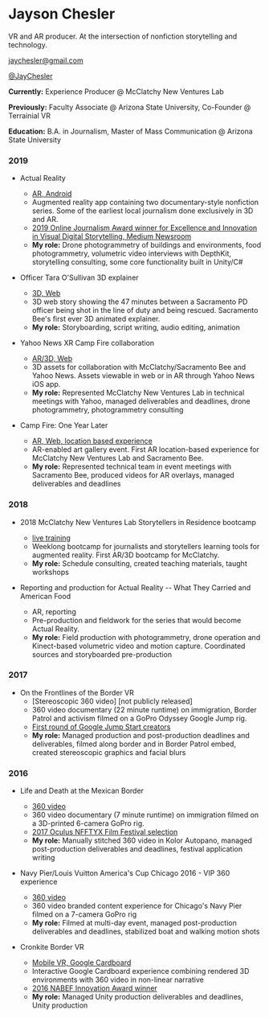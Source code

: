 # Jayson Chesler
 VR and AR producer. At the intersection of nonfiction storytelling and technology.

 jaychesler@gmail.com
 
 [@JayChesler](https://twitter.com/JayChesler)

 **Currently:** Experience Producer @ McClatchy New Ventures Lab

 **Previously:** Faculty Associate @ Arizona State University, Co-Founder @ Terrainial VR

 **Education:** B.A. in Journalism, Master of Mass Communication @ Arizona State University

### 2019 
* Actual Reality
  * [AR, Android](https://play.google.com/store/apps/details?id=com.McClatchyNVL.ActualReality)
  * Augmented reality app containing two documentary-style nonfiction series. Some of the earliest local journalism done exclusively in 3D and AR.
  * [2019 Online Journalism Award winner for Excellence and Innovation in Visual Digital Storytelling, Medium Newsroom](https://www.youtube.com/watch?v=o_z1RPIn7SY)
  * **My role:** Drone photogrammetry of buildings and environments, food photogrammetry, volumetric video interviews with DepthKit, storytelling consulting, some core functionality built in Unity/C#

* Officer Tara O'Sullivan 3D explainer
  * [3D, Web](https://www.sacbee.com/news/local/crime/article232602572.html)
  * 3D web story showing the 47 minutes between a Sacramento PD officer being shot in the line of duty and being rescued. Sacramento Bee's first ever 3D animated explainer.
  * **My role:** Storyboarding, script writing, audio editing, animation

* Yahoo News XR Camp Fire collaboration
  * [AR/3D, Web](https://news.yahoo.com/thank-universe-love-universe-camp-194846478.html?utm_source=headtopics&utm_medium=news&utm_campaign=2019-11-09)
  * 3D assets for collaboration with McClatchy/Sacramento Bee and Yahoo News. Assets viewable in web or in AR through Yahoo News iOS app.
  * **My role:** Represented McClatchy New Ventures Lab in technical meetings with Yahoo, managed deliverables and deadlines, drone photogrammetry, photogrammetry consulting

* Camp Fire: One Year Later
  * [AR, Web, location based experience](https://www.sacbee.com/news/local/article236638773.html)
  * AR-enabled art gallery event. First AR location-based experience for McClatchy New Ventures Lab and Sacramento Bee.
  * **My role:** Represented technical team in event meetings with Sacramento Bee, produced videos for AR overlays, managed deliverables and deadlines

### 2018
* 2018 McClatchy New Ventures Lab Storytellers in Residence bootcamp
  * [live training](https://medium.com/mcclatchynvl/5-things-i-learned-teaching-immersive-tech-to-journalists-9dc07e0dc683)
  * Weeklong bootcamp for journalists and storytellers learning tools for augmented reality. First AR/3D bootcamp for McClatchy.
  * **My role:** Schedule consulting, created teaching materials, taught workshops

* Reporting and production for Actual Reality -- What They Carried and American Food
  * AR, reporting
  * Pre-production and fieldwork for the series that would become Actual Reality.
  * **My role:** Field production with photogrammetry, drone operation and Kinect-based volumetric video and motion capture. Coordinated sources and storyboarded pre-production

### 2017
* On the Frontlines of the Border VR
  * [Stereoscopic 360 video] [not publicly released]
  * 360 video documentary (22 minute runtime) on immigration, Border Patrol and activism filmed on a GoPro Odyssey Google Jump rig.
  * [First round of Google Jump Start creators](https://www.blog.google/products/google-vr/sharing-our-first-round-jump-start-creators/)
  * **My role:** Managed production and post-production deadlines and deliverables, filmed along border and in Border Patrol embed, created stereoscopic graphics and facial blurs

### 2016
* Life and Death at the Mexican Border
  * [360 video](https://www.youtube.com/watch?v=V8fKKGaEsIQ)
  * 360 video documentary (7 minute runtime) on immigration filmed on a 3D-printed 6-camera GoPro rig.
  * [2017 Oculus NFFTYX Film Festival selection](https://issuu.com/nffty/docs/nffty2017_festivalguide_print/10)
  * **My role:** Manually stitched 360 video in Kolor Autopano, managed post-production deliverables and deadlines, festival application writing

* Navy Pier/Louis Vuitton America's Cup Chicago 2016 - VIP 360 experience
  * [360 video](https://www.youtube.com/watch?v=4y2pav5VhZU)
  * 360 video branded content experience for Chicago's Navy Pier filmed on a 7-camera GoPro rig
  * **My role:** Filmed at multi-day event, managed post-production deliverables and deadlines, stabilized boat and walking motion shots

* Cronkite Border VR
  * [Mobile VR, Google Cardboard](https://apps.apple.com/us/app/cronkite-border-vr/id1061660262)
  * Interactive Google Cardboard experience combining rendered 3D environments with 360 video in non-linear narrative
  * [2016 NABEF Innovation Award winner](https://cronkite.asu.edu/news-and-events/news/cronkite-school-wins-nabef-innovation-award-virtual-reality-apps)
  * **My role:** Managed Unity production deliverables and deadlines, Unity production